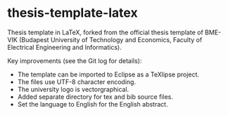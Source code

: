 thesis-template-latex
=====================

Thesis template in LaTeX, forked from the official thesis template of BME-VIK (Budapest University of Technology and Economics, Faculty of Electrical Engineering and Informatics).

Key improvements (see the Git log for details):
* The template can be imported to Eclipse as a TeXlipse project.
* The files use UTF-8 character encoding.
* The university logo is vectorgraphical.
* Added separate directory for tex and bib source files.
* Set the language to English for the English abstract.
